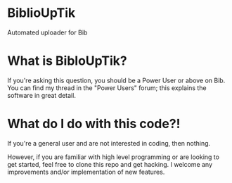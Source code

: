 # BiblioUpTik
Automated uploader for Bib

# What is BibloUpTik?

If you're asking this question, you should be a Power User or above on Bib. You can find my thread in the "Power Users" forum; this explains the software in great detail.


# What do I do with this code?!

If you're a general user and are not interested in coding, then nothing.

However, if you are familiar with high level programming or are looking to get started, feel free to clone this repo and get hacking. I welcome any improvements and/or implementation of new features.
